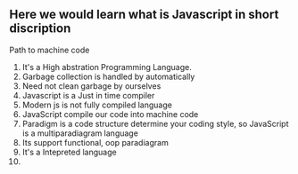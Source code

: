 ## Here we would learn what is Javascript in short discription
Path to machine code
1. It's a High abstration Programming Language.
2. Garbage collection is handled by automatically 
3. Need not clean garbage by ourselves 
4. Javascript is a Just in time compiler 
5. Modern js is not fully compiled language 
6. JavaScript compile our code into machine code
7. Paradigm is a code structure determine your coding style, so JavaScript is a multiparadiagram language
8. Its support functional, oop paradiagram
9. It's a Intepreted language
10. 
